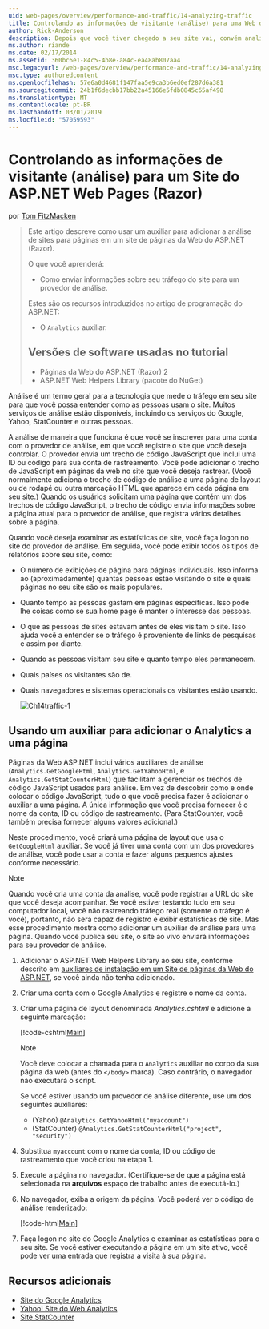 ```yaml
---
uid: web-pages/overview/performance-and-traffic/14-analyzing-traffic
title: Controlando as informações de visitante (análise) para uma Web do ASP.NET (Razor) sites de páginas para | Microsoft Docs
author: Rick-Anderson
description: Depois que você tiver chegado a seu site vai, convém analisar o tráfego do site.
ms.author: riande
ms.date: 02/17/2014
ms.assetid: 360bc6e1-84c5-4b8e-a84c-ea48ab807aa4
msc.legacyurl: /web-pages/overview/performance-and-traffic/14-analyzing-traffic
msc.type: authoredcontent
ms.openlocfilehash: 57e6a0d4681f147faa5e9ca3b6ed0ef287d6a381
ms.sourcegitcommit: 24b1f6decbb17bb22a45166e5fdb0845c65af498
ms.translationtype: MT
ms.contentlocale: pt-BR
ms.lasthandoff: 03/01/2019
ms.locfileid: "57059593"
---
```

<a name="tracking-visitor-information-analytics-for-an-aspnet-web-pages-razor-site"></a>Controlando as informações de visitante (análise) para um Site do ASP.NET Web Pages (Razor)
====================
por [Tom FitzMacken](https://github.com/tfitzmac)

> Este artigo descreve como usar um auxiliar para adicionar a análise de sites para páginas em um site de páginas da Web do ASP.NET (Razor).
> 
> O que você aprenderá:
> 
> - Como enviar informações sobre seu tráfego do site para um provedor de análise.
> 
> Estes são os recursos introduzidos no artigo de programação do ASP.NET:
> 
> - O `Analytics` auxiliar.
>   
> 
> ## <a name="software-versions-used-in-the-tutorial"></a>Versões de software usadas no tutorial
> 
> 
> - Páginas da Web do ASP.NET (Razor) 2
> - ASP.NET Web Helpers Library (pacote do NuGet)


Análise é um termo geral para a tecnologia que mede o tráfego em seu site para que você possa entender como as pessoas usam o site. Muitos serviços de análise estão disponíveis, incluindo os serviços do Google, Yahoo, StatCounter e outras pessoas.

A análise de maneira que funciona é que você se inscrever para uma conta com o provedor de análise, em que você registre o site que você deseja controlar. O provedor envia um trecho de código JavaScript que inclui uma ID ou código para sua conta de rastreamento. Você pode adicionar o trecho de JavaScript em páginas da web no site que você deseja rastrear. (Você normalmente adiciona o trecho de código de análise a uma página de layout ou de rodapé ou outra marcação HTML que aparece em cada página em seu site.) Quando os usuários solicitam uma página que contém um dos trechos de código JavaScript, o trecho de código envia informações sobre a página atual para o provedor de análise, que registra vários detalhes sobre a página.

Quando você deseja examinar as estatísticas de site, você faça logon no site do provedor de análise. Em seguida, você pode exibir todos os tipos de relatórios sobre seu site, como:

- O número de exibições de página para páginas individuais. Isso informa ao (aproximadamente) quantas pessoas estão visitando o site e quais páginas no seu site são os mais populares.
- Quanto tempo as pessoas gastam em páginas específicas. Isso pode lhe coisas como se sua home page é manter o interesse das pessoas.
- O que as pessoas de sites estavam antes de eles visitam o site. Isso ajuda você a entender se o tráfego é proveniente de links de pesquisas e assim por diante.
- Quando as pessoas visitam seu site e quanto tempo eles permanecem.
- Quais países os visitantes são de.
- Quais navegadores e sistemas operacionais os visitantes estão usando.

    ![Ch14traffic-1](14-analyzing-traffic/_static/image1.jpg)

## <a name="using-a-helper-to-add-analytics-to-a-page"></a>Usando um auxiliar para adicionar o Analytics a uma página

Páginas da Web ASP.NET inclui vários auxiliares de análise (`Analytics.GetGoogleHtml`, `Analytics.GetYahooHtml`, e `Analytics.GetStatCounterHtml`) que facilitam a gerenciar os trechos de código JavaScript usados para análise. Em vez de descobrir como e onde colocar o código JavaScript, tudo o que você precisa fazer é adicionar o auxiliar a uma página. A única informação que você precisa fornecer é o nome da conta, ID ou código de rastreamento. (Para StatCounter, você também precisa fornecer alguns valores adicional.)

Neste procedimento, você criará uma página de layout que usa o `GetGoogleHtml` auxiliar. Se você já tiver uma conta com um dos provedores de análise, você pode usar a conta e fazer alguns pequenos ajustes conforme necessário.

> [!NOTE]
> Quando você cria uma conta da análise, você pode registrar a URL do site que você deseja acompanhar. Se você estiver testando tudo em seu computador local, você não rastreando tráfego real (somente o tráfego é você), portanto, não será capaz de registro e exibir estatísticas de site. Mas esse procedimento mostra como adicionar um auxiliar de análise para uma página. Quando você publica seu site, o site ao vivo enviará informações para seu provedor de análise.


1. Adicionar o ASP.NET Web Helpers Library ao seu site, conforme descrito em [auxiliares de instalação em um Site de páginas da Web do ASP.NET](https://go.microsoft.com/fwlink/?LinkId=252372), se você ainda não tenha adicionado.
2. Criar uma conta com o Google Analytics e registre o nome da conta.
3. Criar uma página de layout denominada *Analytics.cshtml* e adicione a seguinte marcação:

    [!code-cshtml[Main](14-analyzing-traffic/samples/sample1.cshtml)]

    > [!NOTE]
    > Você deve colocar a chamada para o `Analytics` auxiliar no corpo da sua página da web (antes do `</body>` marca). Caso contrário, o navegador não executará o script.

    Se você estiver usando um provedor de análise diferente, use um dos seguintes auxiliares:

    - (Yahoo) `@Analytics.GetYahooHtml("myaccount")`
    - (StatCounter) `@Analytics.GetStatCounterHtml("project", "security")`
4. Substitua `myaccount` com o nome da conta, ID ou código de rastreamento que você criou na etapa 1.
5. Execute a página no navegador. (Certifique-se de que a página está selecionada na **arquivos** espaço de trabalho antes de executá-lo.)
6. No navegador, exiba a origem da página. Você poderá ver o código de análise renderizado:

    [!code-html[Main](14-analyzing-traffic/samples/sample2.html)]
7. Faça logon no site do Google Analytics e examinar as estatísticas para o seu site. Se você estiver executando a página em um site ativo, você pode ver uma entrada que registra a visita à sua página.

<a id="Additional_Resources"></a>
## <a name="additional-resources"></a>Recursos adicionais

- [Site do Google Analytics](https://www.google.com/analytics/)
- [Yahoo! Site do Web Analytics](http://help.yahoo.com/l/us/yahoo/ywa/)
- [Site StatCounter](http://statcounter.com/)
